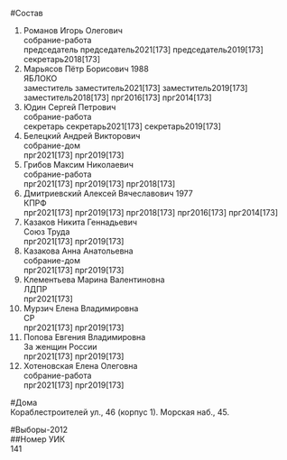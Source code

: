 #Состав  
1. Романов Игорь Олегович  
    собрание-работа  
    председатель председатель2021[173] председатель2019[173] секретарь2018[173]  
2. Марьясов Пётр Борисович 1988  
    ЯБЛОКО  
    заместитель заместитель2021[173] заместитель2019[173] заместитель2018[173] прг2016[173] прг2014[173]  
3. Юдин Сергей Петрович  
    собрание-работа  
    секретарь секретарь2021[173] секретарь2019[173]  
4. Белецкий Андрей Викторович  
    собрание-дом  
    прг2021[173] прг2019[173]  
5. Грибов Максим Николаевич  
    собрание-работа  
    прг2021[173] прг2019[173] прг2018[173]  
6. Дмитриевский Алексей Вячеславович 1977  
    КПРФ  
    прг2021[173] прг2019[173] прг2018[173] прг2016[173] прг2014[173]  
7. Казаков Никита Геннадьевич  
    Союз Труда  
    прг2021[173] прг2019[173]  
8. Казакова Анна Анатольевна  
    собрание-дом  
    прг2021[173] прг2019[173]  
9. Клементьева Марина Валентиновна  
    ЛДПР  
    прг2021[173]  
10. Мурзич Елена Владимировна  
    СР  
    прг2021[173] прг2019[173]  
11. Попова Евгения Владимировна  
    За женщин России  
    прг2021[173] прг2019[173]  
12. Хотеновская Елена Олеговна  
    собрание-работа  
    прг2021[173] прг2019[173]  

#Дома  
Кораблестроителей ул.,   46 (корпус 1). Морская наб.,   45.  
  
#Выборы-2012  
##Номер УИК  
141  
